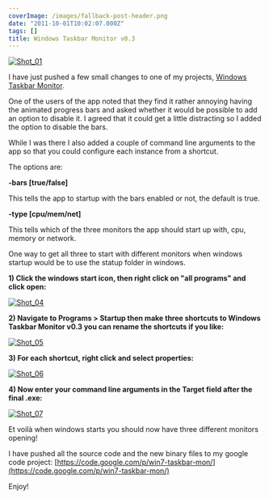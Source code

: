 ```yaml
---
coverImage: /images/fallback-post-header.png
date: "2011-10-01T10:02:07.000Z"
tags: []
title: Windows Taskbar Monitor v0.3
---
```


[![](/wp-content/uploads/2011/10/Shot_01.png "Shot_01")](/wp-content/uploads/2011/10/Shot_01.png)

I have just pushed a few small changes to one of my projects, [Windows Taskbar Monitor](https://code.google.com/p/win7-taskbar-mon/).

One of the users of the app noted that they find it rather annoying having the animated progress bars and asked whether it would be possible to add an option to disable it. I agreed that it could get a little distracting so I added the option to disable the bars.

<!-- more -->

While I was there I also added a couple of command line arguments to the app so that you could configure each instance from a shortcut.

The options are:

**-bars [true/false]**

This tells the app to startup with the bars enabled or not, the default is true.

**-type [cpu/mem/net]**

This tells which of the three monitors the app should start up with, cpu, memory or network.

One way to get all three to start with different monitors when windows startup would be to use the statup folder in windows.

**1) Click the windows start icon, then right click on "all programs" and click open:**

[![](/wp-content/uploads/2011/10/Shot_04.png "Shot_04")](/wp-content/uploads/2011/10/Shot_04.png)

**2) Navigate to Programs > Startup then make three shortcuts to Windows Taskbar Monitor v0.3 you can rename the shortcuts if you like:**

[![](/wp-content/uploads/2011/10/Shot_05.png "Shot_05")](/wp-content/uploads/2011/10/Shot_05.png)

**3) For each shortcut, right click and select properties:**

[![](/wp-content/uploads/2011/10/Shot_06.png "Shot_06")](/wp-content/uploads/2011/10/Shot_06.png)

**4) Now enter your command line arguments in the Target field after the final .exe:**

[![](/wp-content/uploads/2011/10/Shot_07.png "Shot_07")](/wp-content/uploads/2011/10/Shot_07.png)

Et voilà when windows starts you should now have three different monitors opening!

I have pushed all the source code and the new binary files to my google code project: [https://code.google.com/p/win7-taskbar-mon/](https://code.google.com/p/win7-taskbar-mon/)

Enjoy!

